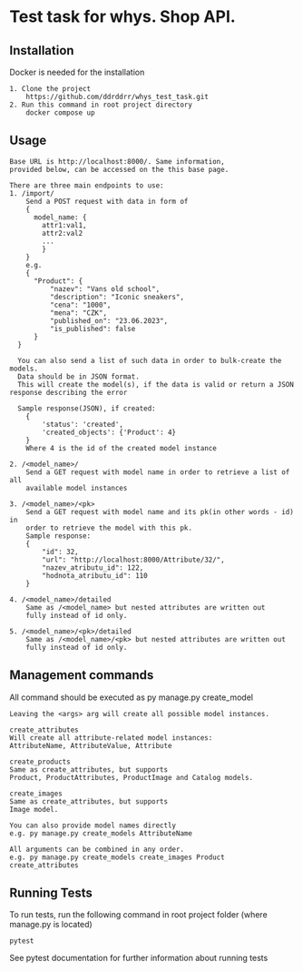 
# Test task for whys. Shop API.





## Installation

Docker is needed for the installation

```
1. Clone the project 
    https://github.com/ddrddrr/whys_test_task.git
2. Run this command in root project directory
    docker compose up
```
    
## Usage

```
Base URL is http://localhost:8000/. Same information,
provided below, can be accessed on the this base page.

There are three main endpoints to use:
1. /import/
    Send a POST request with data in form of
    {
      model_name: {
        attr1:val1,
        attr2:val2
        ...
        }
    }
    e.g. 
    {
	  "Product": {
		  "nazev": "Vans old school",
		  "description": "Iconic sneakers",
		  "cena": "1000",
		  "mena": "CZK",
		  "published_on": "23.06.2023",
		  "is_published": false
	  }
  }
  
  You can also send a list of such data in order to bulk-create the models.
  Data should be in JSON format.
  This will create the model(s), if the data is valid or return a JSON response describing the error

  Sample response(JSON), if created:
    {
        'status': 'created',
        'created_objects': {'Product': 4}
    }
    Where 4 is the id of the created model instance

2. /<model_name>/
    Send a GET request with model name in order to retrieve a list of all
    available model instances

3. /<model_name>/<pk>
    Send a GET request with model name and its pk(in other words - id) in
    order to retrieve the model with this pk.
    Sample response:
    {
        "id": 32,
        "url": "http://localhost:8000/Attribute/32/",
        "nazev_atributu_id": 122,
        "hodnota_atributu_id": 110
    }

4. /<model_name>/detailed
    Same as /<model_name> but nested attributes are written out
    fully instead of id only.

5. /<model_name>/<pk>/detailed
    Same as /<model_name>/<pk> but nested attributes are written out
    fully instead of id only.
```


## Management commands

All command should be executed as py manage.py create_model <args>

```
Leaving the <args> arg will create all possible model instances. 
```



```
create_attributes
Will create all attribute-related model instances:
AttributeName, AttributeValue, Attribute
```


```
create_products
Same as create_attributes, but supports
Product, ProductAttributes, ProductImage and Catalog models.
```

```
create_images
Same as create_attributes, but supports
Image model.
```

```
You can also provide model names directly
e.g. py manage.py create_models AttributeName
```

```
All arguments can be combined in any order.
e.g. py manage.py create_models create_images Product create_attributes
```
## Running Tests

To run tests, run the following command in root 
project folder (where manage.py is located)

```
pytest
```
See pytest documentation for further information about running tests
